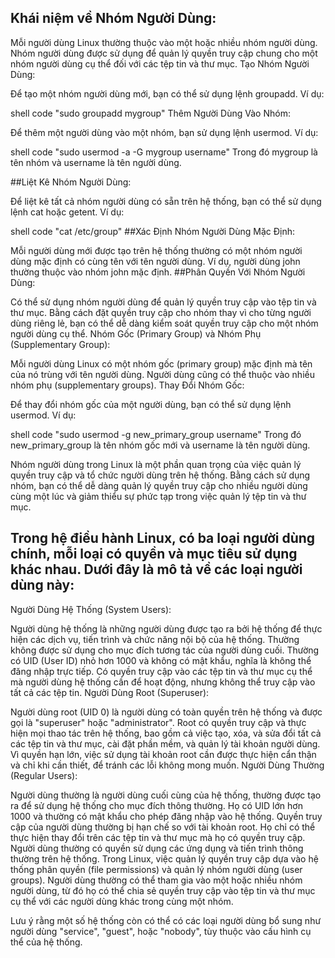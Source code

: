 ## Khái niệm về Nhóm Người Dùng:

Mỗi người dùng Linux thường thuộc vào một hoặc nhiều nhóm người dùng.
Nhóm người dùng được sử dụng để quản lý quyền truy cập chung cho một nhóm người dùng cụ thể đối với các tệp tin và thư mục.
Tạo Nhóm Người Dùng:

Để tạo một nhóm người dùng mới, bạn có thể sử dụng lệnh groupadd. Ví dụ:

shell
code
"sudo groupadd mygroup"
Thêm Người Dùng Vào Nhóm:

Để thêm một người dùng vào một nhóm, bạn sử dụng lệnh usermod. Ví dụ:

shell
code
"sudo usermod -a -G mygroup username"
Trong đó mygroup là tên nhóm và username là tên người dùng.

##Liệt Kê Nhóm Người Dùng:

Để liệt kê tất cả nhóm người dùng có sẵn trên hệ thống, bạn có thể sử dụng lệnh cat hoặc getent. Ví dụ:

shell
 code
"cat /etc/group"
##Xác Định Nhóm Người Dùng Mặc Định:

Mỗi người dùng mới được tạo trên hệ thống thường có một nhóm người dùng mặc định có cùng tên với tên người dùng. Ví dụ, người dùng john thường thuộc vào nhóm john mặc định.
##Phân Quyền Với Nhóm Người Dùng:

Có thể sử dụng nhóm người dùng để quản lý quyền truy cập vào tệp tin và thư mục. Bằng cách đặt quyền truy cập cho nhóm thay vì cho từng người dùng riêng lẻ, bạn có thể dễ dàng kiểm soát quyền truy cập cho một nhóm người dùng cụ thể.
Nhóm Gốc (Primary Group) và Nhóm Phụ (Supplementary Group):

Mỗi người dùng Linux có một nhóm gốc (primary group) mặc định mà tên của nó trùng với tên người dùng. Người dùng cũng có thể thuộc vào nhiều nhóm phụ (supplementary groups).
Thay Đổi Nhóm Gốc:

Để thay đổi nhóm gốc của một người dùng, bạn có thể sử dụng lệnh usermod. Ví dụ:

shell
 code
"sudo usermod -g new_primary_group username"
Trong đó new_primary_group là tên nhóm gốc mới và username là tên người dùng.

Nhóm người dùng trong Linux là một phần quan trọng của việc quản lý quyền truy cập và tổ chức người dùng trên hệ thống. Bằng cách sử dụng nhóm, bạn có thể dễ dàng quản lý quyền truy cập cho nhiều người dùng cùng một lúc và giảm thiểu sự phức tạp trong việc quản lý tệp tin và thư mục.


 ## Trong hệ điều hành Linux, có ba loại người dùng chính, mỗi loại có quyền và mục tiêu sử dụng khác nhau. Dưới đây là mô tả về các loại người dùng này:

Người Dùng Hệ Thống (System Users):

Người dùng hệ thống là những người dùng được tạo ra bởi hệ thống để thực hiện các dịch vụ, tiến trình và chức năng nội bộ của hệ thống.
Thường không được sử dụng cho mục đích tương tác của người dùng cuối.
Thường có UID (User ID) nhỏ hơn 1000 và không có mật khẩu, nghĩa là không thể đăng nhập trực tiếp.
Có quyền truy cập vào các tệp tin và thư mục cụ thể mà người dùng hệ thống cần để hoạt động, nhưng không thể truy cập vào tất cả các tệp tin.
Người Dùng Root (Superuser):

Người dùng root (UID 0) là người dùng có toàn quyền trên hệ thống và được gọi là "superuser" hoặc "administrator".
Root có quyền truy cập và thực hiện mọi thao tác trên hệ thống, bao gồm cả việc tạo, xóa, và sửa đổi tất cả các tệp tin và thư mục, cài đặt phần mềm, và quản lý tài khoản người dùng.
Vì quyền hạn lớn, việc sử dụng tài khoản root cần được thực hiện cẩn thận và chỉ khi cần thiết, để tránh các lỗi không mong muốn.
Người Dùng Thường (Regular Users):

Người dùng thường là người dùng cuối cùng của hệ thống, thường được tạo ra để sử dụng hệ thống cho mục đích thông thường.
Họ có UID lớn hơn 1000 và thường có mật khẩu cho phép đăng nhập vào hệ thống.
Quyền truy cập của người dùng thường bị hạn chế so với tài khoản root. Họ chỉ có thể thực hiện thay đổi trên các tệp tin và thư mục mà họ có quyền truy cập.
Người dùng thường có quyền sử dụng các ứng dụng và tiến trình thông thường trên hệ thống.
Trong Linux, việc quản lý quyền truy cập dựa vào hệ thống phân quyền (file permissions) và quản lý nhóm người dùng (user groups). Người dùng thường có thể tham gia vào một hoặc nhiều nhóm người dùng, từ đó họ có thể chia sẻ quyền truy cập vào tệp tin và thư mục cụ thể với các người dùng khác trong cùng một nhóm.

Lưu ý rằng một số hệ thống còn có thể có các loại người dùng bổ sung như người dùng "service", "guest", hoặc "nobody", tùy thuộc vào cấu hình cụ thể của hệ thống.
